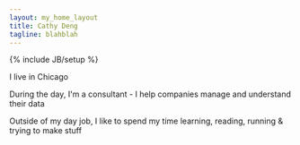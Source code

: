 ```yaml
---
layout: my_home_layout
title: Cathy Deng
tagline: blahblah
---
```

{% include JB/setup %}


I live in Chicago

During the day, I'm a consultant - I help companies manage and understand their data

Outside of my day job, I like to spend my time learning, reading, running & trying to make stuff
